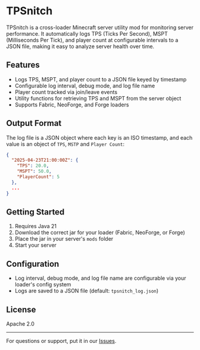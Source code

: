 # TPSnitch

TPSnitch is a cross-loader Minecraft server utility mod for monitoring server performance. It automatically logs TPS (Ticks Per Second), MSPT (Milliseconds Per Tick), and player count at configurable intervals to a JSON file, making it easy to analyze server health over time.

## Features
- Logs TPS, MSPT, and player count to a JSON file keyed by timestamp
- Configurable log interval, debug mode, and log file name
- Player count tracked via join/leave events
- Utility functions for retrieving TPS and MSPT from the server object
- Supports Fabric, NeoForge, and Forge loaders

## Output Format
The log file is a JSON object where each key is an ISO timestamp, and each value is an object of `TPS`, `MSTP` and `Player Count`:
```json
{
  "2025-04-23T21:00:00Z": {
    "TPS": 20.0,
    "MSPT": 50.0,
    "PlayerCount": 5
  },
  ...
}
```

## Getting Started
1. Requires Java 21
2. Download the correct jar for your loader (Fabric, NeoForge, or Forge)
3. Place the jar in your server's `mods` folder
4. Start your server

## Configuration
- Log interval, debug mode, and log file name are configurable via your loader's config system
- Logs are saved to a JSON file (default: `tpsnitch_log.json`)

## License
Apache 2.0

---

For questions or support, put it in our [Issues](https://github.com/Dashtiss/TPSnitch/issues).

